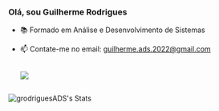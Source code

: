 ### Olá, sou Guilherme Rodrigues 

- 📚  Formado em Análise e Desenvolvimento de Sistemas
- 📫 Contate-me no email: guilherme.ads.2022@gmail.com
  <div> 

  ##
  
  <a href="https://www.linkedin.com/in/g-rodrigue-s/" target="_blank"><img src="https://img.shields.io/badge/-LinkedIn-%230077B5?style=for-the-badge&logo=linkedin&logoColor=white" target="_blank"></a> 
 
</div>

##

![grodriguesADS's Stats](https://github-readme-stats.vercel.app/api?username=grodriguesADS&theme=dark&show_icons=true&hide_border=true&count_private=true)
